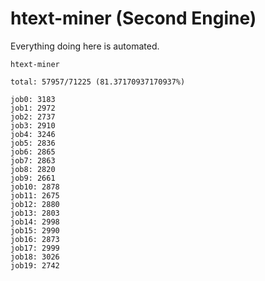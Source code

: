 # htext-miner (Second Engine)

Everything doing here is automated.

```
htext-miner

total: 57957/71225 (81.37170937170937%)

job0: 3183
job1: 2972
job2: 2737
job3: 2910
job4: 3246
job5: 2836
job6: 2865
job7: 2863
job8: 2820
job9: 2661
job10: 2878
job11: 2675
job12: 2880
job13: 2803
job14: 2998
job15: 2990
job16: 2873
job17: 2999
job18: 3026
job19: 2742
```